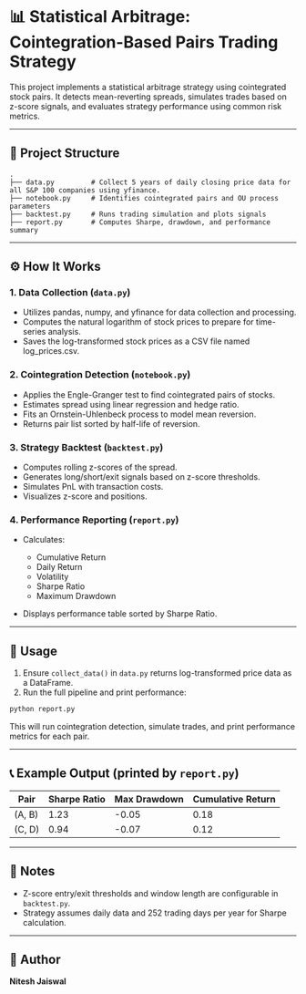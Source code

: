 # 📊 Statistical Arbitrage: Cointegration-Based Pairs Trading Strategy

This project implements a statistical arbitrage strategy using cointegrated stock pairs. It detects mean-reverting spreads, simulates trades based on z-score signals, and evaluates strategy performance using common risk metrics.

---

## 📁 Project Structure

```
.
├── data.py         # Collect 5 years of daily closing price data for all S&P 100 companies using yfinance.
├── notebook.py     # Identifies cointegrated pairs and OU process parameters
├── backtest.py     # Runs trading simulation and plots signals
├── report.py       # Computes Sharpe, drawdown, and performance summary

```

---

## ⚙️ How It Works

### 1. **Data Collection (`data.py`)**

* Utilizes pandas, numpy, and yfinance for data collection and processing.
*  Computes the natural logarithm of stock prices to prepare for time-series analysis.
* Saves the log-transformed stock prices as a CSV file named log_prices.csv.
  
### 2. **Cointegration Detection (`notebook.py`)**

* Applies the Engle-Granger test to find cointegrated pairs of stocks.
* Estimates spread using linear regression and hedge ratio.
* Fits an Ornstein-Uhlenbeck process to model mean reversion.
* Returns pair list sorted by half-life of reversion.

### 3. **Strategy Backtest (`backtest.py`)**

* Computes rolling z-scores of the spread.
* Generates long/short/exit signals based on z-score thresholds.
* Simulates PnL with transaction costs.
* Visualizes z-score and positions.

### 4. **Performance Reporting (`report.py`)**

* Calculates:

  * Cumulative Return
  * Daily Return
  * Volatility
  * Sharpe Ratio
  * Maximum Drawdown
* Displays performance table sorted by Sharpe Ratio.

---

## 🚀 Usage

1. Ensure `collect_data()` in `data.py` returns log-transformed price data as a DataFrame.
2. Run the full pipeline and print performance:

```bash
python report.py
```

This will run cointegration detection, simulate trades, and print performance metrics for each pair.

---

## 📞 Example Output (printed by `report.py`)

| Pair   | Sharpe Ratio | Max Drawdown | Cumulative Return |
| ------ | ------------ | ------------ | ----------------- |
| (A, B) | 1.23         | -0.05        | 0.18              |
| (C, D) | 0.94         | -0.07        | 0.12              |

---

## 📌 Notes

* Z-score entry/exit thresholds and window length are configurable in `backtest.py`.
* Strategy assumes daily data and 252 trading days per year for Sharpe calculation.

---

## 👤 Author

**Nitesh Jaiswal**
